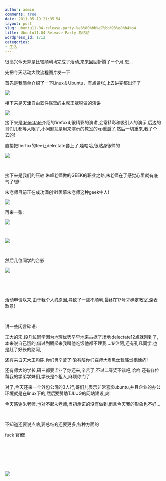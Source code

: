 ```yaml
---
author: admin
comments: true
date: 2011-05-19 21:35:54
layout: post
slug: ubuntu11-04-release-party-%e6%80%bb%e7%bb%93%e8%b4%b4
title: Ubuntu11.04 Release Party 总结贴
wordpress_id: 1712
categories:
- 生活
---
```


很高兴今天算是比较顺利地完成了活动,来来回回折腾了一个月,恩...

先把今天活动大致流程图片发一下

首先是我简单介绍了一下Linux＆Ubuntu，有点紧张,上去讲完都出汗了<!-- more -->

![](http://i.imgur.com/ajCAa.jpg)

接下来是天津自由软件联盟的主席王斌锐做的演讲

![](http://i.imgur.com/AfWio.jpg)

接下来是[delectate](http://www.deleak.com/blog)介绍的firefox4,很精彩的演讲,会常精彩和吸引人的演示,后边的哥们儿都等大眼了,小问题就是用来演示的教室的xp重启了,然后一切重来,我了个去的!

直接把fierfox的tee让delectate套上了,哇哈哈,很贴身很帅的

![](http://i.imgur.com/XWMaC.jpg)

 

接下来是我们的压轴:朱峰老师做的GEEK的职业之路,朱老师在了感觉心里就有底气了!恩!

朱老师目前正在成功滴创业!羡慕朱老师这种geek牛人!

![](http://i.imgur.com/Q8l33.jpg)

再来一张:

![](http://i.imgur.com/mePFQ.jpg)

 

![](http://i.imgur.com/U9cjT.jpg)

 

然后几位同学的合影:

![](http://i.imgur.com/YR3EB.jpg)

 

 

活动申请以来,由于我个人的原因,导致了一些不顺利,最终在17号才确定教室,深表歉意!

 

讲一些闲言碎语:

工大的宋,段几位同学因为地理优势早早地来占据了场地,delectate12点就刚到了,本来说自己饿的,借过到腾起来我叫他吃饭他都不理我....专注阿,还有孔凡同学,也是赶了好长的路阿,

还有来自天大王和陈,你们俩辛苦了!没有陪你们在师大看黑丝我感觉很愧疚!

还有师大的学长,研三都要毕业了你还来,辛苦了,不过二等奖不错吧,哈哈.还有各位帮我的学弟学妹们,学长是个粗人,麻烦你门了

对了,今天还来一个外包公司的3人行,哥们儿表示非常喜欢ubuntu,并且企业的办公环境就是在linux下的,然后要赞助TJLUG的网站建设,爽!

今天感谢朱老师,也对不起朱老师,当初承诺的没有做到,而且今天我的形象也不好...

 

不知道还要说点啥,要总结的还要更多,各种方面的

fuck 官僚!

 

 

 

![](http://i.imgur.com/Q8l33.jpg)

 

 

 

